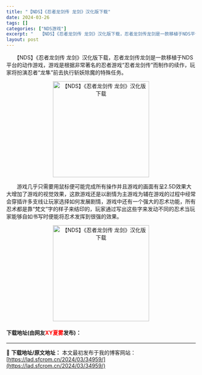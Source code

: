 ```yaml
---
title: "【NDS】《忍者龙剑传 龙剑》汉化版下载"
date: 2024-03-26
tags: []
categories: ["NDS游戏"]
excerpt: "　　【NDS】《忍者龙剑传 龙剑》汉化版下载，忍者龙剑传龙剑是一款移植于NDS平台的动作游戏，游戏是根据非常著名的忍者游戏&ldquo;忍者龙剑传&rdquo;而制作的续作，玩家将扮演忍者&ldquo;龙隼&rdquo;前去执行斩妖除魔的特殊任务。 　　游戏几乎只需要用鼠标便可能完成所有操作并且游戏&hellip;"
layout: post
---
```


 <p>　　【NDS】《忍者龙剑传 龙剑》汉化版下载，忍者龙剑传龙剑是一款移植于NDS平台的动作游戏，游戏是根据非常著名的忍者游戏&ldquo;忍者龙剑传&rdquo;而制作的续作，玩家将扮演忍者&ldquo;龙隼&rdquo;前去执行斩妖除魔的特殊任务。</p> <p align="center"><img align="" border="0" src="https://lad.sfcrom.cn/wp-content/uploads/2024/03/20240326_66022cf3272c6.jpg" width="256" alt="【NDS】《忍者龙剑传 龙剑》汉化版下载" /></p> <p>　　游戏几乎只需要用鼠标便可能完成所有操作并且游戏的画面有呈2.5D效果大大增加了游戏的视觉效果，这款游戏还是以剧情为主游戏为辅在游戏的过程中经常会穿插许多支线让玩家选择如何发展剧情，游戏中还有一个强大的忍术功能，所有忍术都是靠&ldquo;梵文&rdquo;字的样子来结印的，玩家通过写出这些字来发动不同的忍术当玩家能够自如书写时便能将忍术发挥到很强的效果。</p> <p align="center"><img align="" border="0" src="https://lad.sfcrom.cn/wp-content/uploads/2024/03/20240326_66022cf3844ef.jpg" width="256" alt="【NDS】《忍者龙剑传 龙剑》汉化版下载" /></p> <p><h4>下载地址(由网友<font color="red">XY夏雾</font>发布)：</h4></p> 

---
📖 **下载地址/原文地址：** 本文最初发布于我的博客网站：[https://lad.sfcrom.cn/2024/03/34959/](https://lad.sfcrom.cn/2024/03/34959/)
